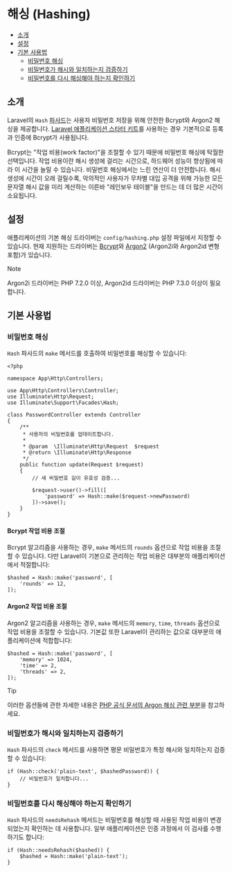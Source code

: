# 해싱 (Hashing)

- [소개](#introduction)
- [설정](#configuration)
- [기본 사용법](#basic-usage)
    - [비밀번호 해싱](#hashing-passwords)
    - [비밀번호가 해시와 일치하는지 검증하기](#verifying-that-a-password-matches-a-hash)
    - [비밀번호를 다시 해싱해야 하는지 확인하기](#determining-if-a-password-needs-to-be-rehashed)

<a name="introduction"></a>
## 소개

Laravel의 `Hash` [파사드](/docs/{{version}}/facades)는 사용자 비밀번호 저장을 위해 안전한 Bcrypt와 Argon2 해싱을 제공합니다. [Laravel 애플리케이션 스타터 키트](/docs/{{version}}/starter-kits)를 사용하는 경우 기본적으로 등록과 인증에 Bcrypt가 사용됩니다.

Bcrypt는 "작업 비용(work factor)"을 조절할 수 있기 때문에 비밀번호 해싱에 탁월한 선택입니다. 작업 비용이란 해시 생성에 걸리는 시간으로, 하드웨어 성능이 향상됨에 따라 이 시간을 늘릴 수 있습니다. 비밀번호 해싱에서는 느린 연산이 더 안전합니다. 해시 생성에 시간이 오래 걸릴수록, 악의적인 사용자가 무차별 대입 공격을 위해 가능한 모든 문자열 해시 값을 미리 계산하는 이른바 "레인보우 테이블"을 만드는 데 더 많은 시간이 소요됩니다.

<a name="configuration"></a>
## 설정

애플리케이션의 기본 해싱 드라이버는 `config/hashing.php` 설정 파일에서 지정할 수 있습니다. 현재 지원하는 드라이버는 [Bcrypt](https://en.wikipedia.org/wiki/Bcrypt)와 [Argon2](https://en.wikipedia.org/wiki/Argon2) (Argon2i와 Argon2id 변형 포함)가 있습니다.

> [!NOTE]
> Argon2i 드라이버는 PHP 7.2.0 이상, Argon2id 드라이버는 PHP 7.3.0 이상이 필요합니다.

<a name="basic-usage"></a>
## 기본 사용법

<a name="hashing-passwords"></a>
### 비밀번호 해싱

`Hash` 파사드의 `make` 메서드를 호출하여 비밀번호를 해싱할 수 있습니다:

```
<?php

namespace App\Http\Controllers;

use App\Http\Controllers\Controller;
use Illuminate\Http\Request;
use Illuminate\Support\Facades\Hash;

class PasswordController extends Controller
{
    /**
     * 사용자의 비밀번호를 업데이트합니다.
     *
     * @param  \Illuminate\Http\Request  $request
     * @return \Illuminate\Http\Response
     */
    public function update(Request $request)
    {
        // 새 비밀번호 길이 유효성 검증...

        $request->user()->fill([
            'password' => Hash::make($request->newPassword)
        ])->save();
    }
}
```

<a name="adjusting-the-bcrypt-work-factor"></a>
#### Bcrypt 작업 비용 조절

Bcrypt 알고리즘을 사용하는 경우, `make` 메서드의 `rounds` 옵션으로 작업 비용을 조절할 수 있습니다. 다만 Laravel이 기본으로 관리하는 작업 비용은 대부분의 애플리케이션에서 적절합니다:

```
$hashed = Hash::make('password', [
    'rounds' => 12,
]);
```

<a name="adjusting-the-argon2-work-factor"></a>
#### Argon2 작업 비용 조절

Argon2 알고리즘을 사용하는 경우, `make` 메서드의 `memory`, `time`, `threads` 옵션으로 작업 비용을 조절할 수 있습니다. 기본값 또한 Laravel이 관리하는 값으로 대부분의 애플리케이션에 적합합니다:

```
$hashed = Hash::make('password', [
    'memory' => 1024,
    'time' => 2,
    'threads' => 2,
]);
```

> [!TIP]
> 이러한 옵션들에 관한 자세한 내용은 [PHP 공식 문서의 Argon 해싱 관련 부분](https://secure.php.net/manual/en/function.password-hash.php)을 참고하세요.

<a name="verifying-that-a-password-matches-a-hash"></a>
### 비밀번호가 해시와 일치하는지 검증하기

`Hash` 파사드의 `check` 메서드를 사용하면 평문 비밀번호가 특정 해시와 일치하는지 검증할 수 있습니다:

```
if (Hash::check('plain-text', $hashedPassword)) {
    // 비밀번호가 일치합니다...
}
```

<a name="determining-if-a-password-needs-to-be-rehashed"></a>
### 비밀번호를 다시 해싱해야 하는지 확인하기

`Hash` 파사드의 `needsRehash` 메서드는 비밀번호를 해싱할 때 사용된 작업 비용이 변경되었는지 확인하는 데 사용합니다. 일부 애플리케이션은 인증 과정에서 이 검사를 수행하기도 합니다:

```
if (Hash::needsRehash($hashed)) {
    $hashed = Hash::make('plain-text');
}
```